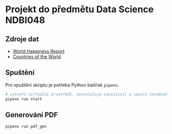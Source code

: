 # Projekt do předmětu Data Science NDBI048

## Zdroje dat

- [World Happiness Report](https://www.kaggle.com/datasets/unsdsn/world-happiness?resource=download)
- [Countries of the World](https://www.kaggle.com/datasets/fernandol/countries-of-the-world)

## Spuštění

Pro spuštění skriptu je potřeba Python balíček `pipenv`.

```sh
# vytvoří virtuální prostředí, nainstaluje závislosti a spustí notebook
pipenv run start
```

## Generování PDF

```
pipenv run pdf_gen
```
